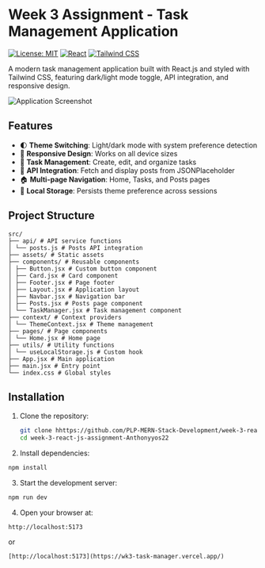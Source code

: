 

# Week 3 Assignment  - Task Management Application

[![License: MIT](https://img.shields.io/badge/License-MIT-blue.svg)](https://opensource.org/licenses/MIT)
[![React](https://img.shields.io/badge/React-18.2.0-blue)](https://reactjs.org/)
[![Tailwind CSS](https://img.shields.io/badge/Tailwind_CSS-3.3.0-06B6D4)](https://tailwindcss.com/)

A modern task management application built with React.js and styled with Tailwind CSS, featuring dark/light mode toggle, API integration, and responsive design.

![Application Screenshot](./public/screenshot.png)

## Features

- 🌓 **Theme Switching**: Light/dark mode with system preference detection
- 📱 **Responsive Design**: Works on all device sizes
- 📝 **Task Management**: Create, edit, and organize tasks
- 📰 **API Integration**: Fetch and display posts from JSONPlaceholder
- 🏠 **Multi-page Navigation**: Home, Tasks, and Posts pages
- 💾 **Local Storage**: Persists theme preference across sessions


## Project Structure

 ```tree
src/
├── api/ # API service functions
│ └── posts.js # Posts API integration
├── assets/ # Static assets
├── components/ # Reusable components
│ ├── Button.jsx # Custom button component
│ ├── Card.jsx # Card component
│ ├── Footer.jsx # Page footer
│ ├── Layout.jsx # Application layout
│ ├── Navbar.jsx # Navigation bar
│ ├── Posts.jsx # Posts page component
│ └── TaskManager.jsx # Task management component
├── context/ # Context providers
│ └── ThemeContext.jsx # Theme management
├── pages/ # Page components
│ └── Home.jsx # Home page
├── utils/ # Utility functions
│ └── useLocalStorage.js # Custom hook
├── App.jsx # Main application
├── main.jsx # Entry point
└── index.css # Global styles
 ```

## Installation

1. Clone the repository:
   ```bash
   git clone hhttps://github.com/PLP-MERN-Stack-Development/week-3-react-js-assignment-Anthonyyos22.git
   cd week-3-react-js-assignment-Anthonyyos22
   ```
2. Install dependencies:

```bash
npm install
```

3. Start the development server:

```bash
npm run dev
```
4. Open your browser at:

```text
http://localhost:5173
```

or 

```text
[http://localhost:5173](https://wk3-task-manager.vercel.app/)
```



